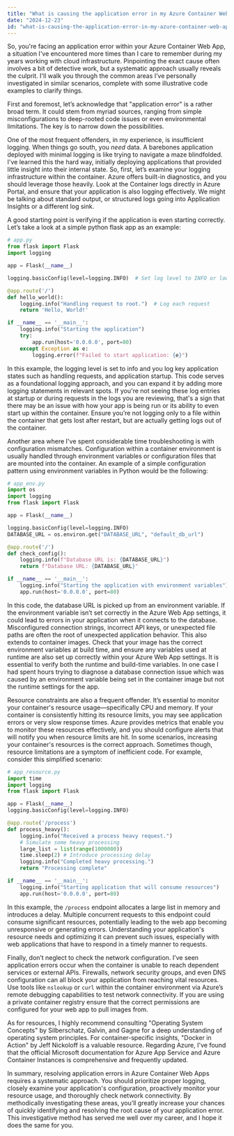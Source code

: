 ```yaml
---
title: "What is causing the application error in my Azure Container Web App?"
date: "2024-12-23"
id: "what-is-causing-the-application-error-in-my-azure-container-web-app"
---
```


 So, you're facing an application error within your Azure Container Web App, a situation I've encountered more times than I care to remember during my years working with cloud infrastructure. Pinpointing the exact cause often involves a bit of detective work, but a systematic approach usually reveals the culprit. I'll walk you through the common areas I’ve personally investigated in similar scenarios, complete with some illustrative code examples to clarify things.

First and foremost, let’s acknowledge that "application error" is a rather broad term. It could stem from myriad sources, ranging from simple misconfigurations to deep-rooted code issues or even environmental limitations. The key is to narrow down the possibilities.

One of the most frequent offenders, in my experience, is insufficient logging. When things go south, you *need* data. A barebones application deployed with minimal logging is like trying to navigate a maze blindfolded. I've learned this the hard way, initially deploying applications that provided little insight into their internal state. So, first, let’s examine your logging infrastructure within the container. Azure offers built-in diagnostics, and you should leverage those heavily. Look at the Container logs directly in Azure Portal, and ensure that your application is also logging effectively. We might be talking about standard output, or structured logs going into Application Insights or a different log sink.

A good starting point is verifying if the application is even starting correctly. Let’s take a look at a simple python flask app as an example:

```python
# app.py
from flask import Flask
import logging

app = Flask(__name__)

logging.basicConfig(level=logging.INFO)  # Set log level to INFO or lower for debugging

@app.route('/')
def hello_world():
    logging.info("Handling request to root.")  # Log each request
    return 'Hello, World!'

if __name__ == '__main__':
    logging.info("Starting the application")
    try:
        app.run(host='0.0.0.0', port=80)
    except Exception as e:
        logging.error(f"Failed to start application: {e}")

```

In this example, the logging level is set to info and you log key application states such as handling requests, and application startup. This code serves as a foundational logging approach, and you can expand it by adding more logging statements in relevant spots. If you're not seeing these log entries at startup or during requests in the logs you are reviewing, that's a sign that there may be an issue with how your app is being run or its ability to even start up within the container. Ensure you’re not logging only to a file within the container that gets lost after restart, but are actually getting logs out of the container.

Another area where I've spent considerable time troubleshooting is with configuration mismatches. Configuration within a container environment is usually handled through environment variables or configuration files that are mounted into the container. An example of a simple configuration pattern using environment variables in Python would be the following:

```python
# app_env.py
import os
import logging
from flask import Flask

app = Flask(__name__)

logging.basicConfig(level=logging.INFO)
DATABASE_URL = os.environ.get("DATABASE_URL", "default_db_url")

@app.route('/')
def check_config():
    logging.info(f"Database URL is: {DATABASE_URL}")
    return f"Database URL: {DATABASE_URL}"

if __name__ == '__main__':
    logging.info("Starting the application with environment variables")
    app.run(host='0.0.0.0', port=80)
```

In this code, the database URL is picked up from an environment variable. If the environment variable isn’t set correctly in the Azure Web App settings, it could lead to errors in your application when it connects to the database. Misconfigured connection strings, incorrect API keys, or unexpected file paths are often the root of unexpected application behavior. This also extends to container images. Check that your image has the correct environment variables at build time, and ensure any variables used at runtime are also set up correctly within your Azure Web App settings. It is essential to verify both the runtime and build-time variables. In one case I had spent hours trying to diagnose a database connection issue which was caused by an environment variable being set in the container image but not the runtime settings for the app.

Resource constraints are also a frequent offender. It’s essential to monitor your container's resource usage—specifically CPU and memory. If your container is consistently hitting its resource limits, you may see application errors or very slow response times. Azure provides metrics that enable you to monitor these resources effectively, and you should configure alerts that will notify you when resource limits are hit. In some scenarios, increasing your container's resources is the correct approach. Sometimes though, resource limitations are a symptom of inefficient code. For example, consider this simplified scenario:

```python
# app_resource.py
import time
import logging
from flask import Flask

app = Flask(__name__)
logging.basicConfig(level=logging.INFO)

@app.route('/process')
def process_heavy():
    logging.info("Received a process heavy request.")
    # Simulate some heavy processing
    large_list = list(range(1000000))
    time.sleep(2) # Introduce processing delay
    logging.info("Completed heavy processing.")
    return "Processing complete"

if __name__ == '__main__':
    logging.info("Starting application that will consume resources")
    app.run(host='0.0.0.0', port=80)

```

In this example, the `/process` endpoint allocates a large list in memory and introduces a delay. Multiple concurrent requests to this endpoint could consume significant resources, potentially leading to the web app becoming unresponsive or generating errors. Understanding your application's resource needs and optimizing it can prevent such issues, especially with web applications that have to respond in a timely manner to requests.

Finally, don’t neglect to check the network configuration. I’ve seen application errors occur when the container is unable to reach dependent services or external APIs. Firewalls, network security groups, and even DNS configuration can all block your application from reaching vital resources. Use tools like `nslookup` or `curl` within the container environment via Azure’s remote debugging capabilities to test network connectivity. If you are using a private container registry ensure that the correct permissions are configured for your web app to pull images from.

As for resources, I highly recommend consulting "Operating System Concepts" by Silberschatz, Galvin, and Gagne for a deep understanding of operating system principles. For container-specific insights, "Docker in Action" by Jeff Nickoloff is a valuable resource. Regarding Azure, I've found that the official Microsoft documentation for Azure App Service and Azure Container Instances is comprehensive and frequently updated.

In summary, resolving application errors in Azure Container Web Apps requires a systematic approach. You should prioritize proper logging, closely examine your application's configuration, proactively monitor your resource usage, and thoroughly check network connectivity. By methodically investigating these areas, you’ll greatly increase your chances of quickly identifying and resolving the root cause of your application error. This investigative method has served me well over my career, and I hope it does the same for you.
